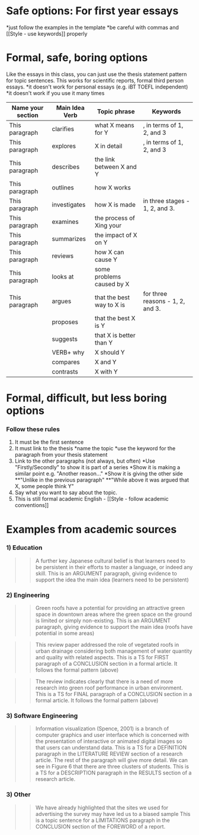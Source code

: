 # Safe options: For first year essays
*just follow the examples in the template
*be careful with commas and [[Style - use keywords]] properly

# Formal, safe, boring options
Like the essays in this class, you can just use the thesis statement pattern for topic sentences. This works for scientific reports, formal third person essays.
*it doesn't work for personal essays (e.g. iBT TOEFL independent)
*it doesn't work if you use it many times

Name your section 		|Main Idea Verb		|Topic phrase				|Keywords
------------------------|-----------------	|-----------------			|------------
This paragraph	 		|clarifies		|what X means for Y				|, in terms of 1, 2, and 3
This paragraph			|explores		|X in detail					|, in terms of 1, 2, and 3
This paragraph			|describes		|the link between X and Y		|
This paragraph	 		|outlines 		|how X works					|
This paragraph			|investigates	|how X is made 					|in three stages - 1, 2, and 3.
This paragraph			|examines		|the process of Xing your		|
This paragraph			|summarizes		|the impact of X on Y			|
This paragraph			|reviews		|how X can cause Y				|
This paragraph			|looks at		|some problems caused by X 		|
This paragraph			|argues			|that the best way to X is 		|for three reasons - 1, 2, and 3.
						|proposes		|that the best X is Y			|
						|suggests		|that X is better than Y 		|
						|VERB+ why		|X should Y						|
						|compares		|X and Y						|
						|contrasts		|X with Y						|

# Formal, difficult, but less boring options
### Follow these rules
1) It must be the first sentence
2) It must link to the thesis
*name the topic
*use the keyword for the paragraph from your thesis statement
3) Link to the other paragraphs (not always, but often)
*Use "Firstly/Secondly" to show it is part of a series
*Show it is making a similar point e.g. "Another reason..."
*Show it is giving the other side
**"Unlike in the previous paragraph"
**"While above it was argued that X, some people think Y"
4) Say what you want to say about the topic.
5) This is still formal academic English - [[Style - follow academic conventions]]

# Examples from academic sources
### 1) Education
>>A further key Japanese cultural belief is that learners need to be persistent in their efforts to master a language, or indeed any skill.
This is an ARGUMENT paragraph, giving evidence to support the idea the main idea (learners need to be persistent)
### 2) Engineering
>>Green roofs have a potential for providing an attractive green space in downtown areas where the green space on the ground is limited or simply non-existing.
This is an ARGUMENT paragraph, giving evidence to support the main idea (roofs have potential in some areas)

>>This review paper addressed the role of vegetated roofs in urban drainage considering both management of water quantity and quality with related aspects.
This is a TS for FIRST paragraph of a CONCLUSION section in a formal article. It follows the formal pattern (above)

>>The review indicates clearly that there is a need of more research into green roof performance in urban environment.
This is a TS for FINAL paragraph of a CONCLUSION section in a formal article. It follows the formal pattern (above)

### 3) Software Engineering
>>Information visualization (Spence, 2001) is a branch of computer graphics and user interface which is concerned with the presentation of interactive or animated digital images so that users can understand data.
This is a TS for a DEFINITION paragraph in the LITERATURE REVIEW section of a research article. The rest of the paragraph will give more detail.
>>We can see in Figure 6 that there are three clusters of students.
This is a TS for a DESCRIPTION paragraph in the RESULTS section of a research article.

### 3) Other
>>We have already highlighted that the sites we used for advertising the survey may have led us to a biased sample
This is a topic sentence for a LIMITATIONS paragraph in the CONCLUSION section of the FOREWORD of a report.






